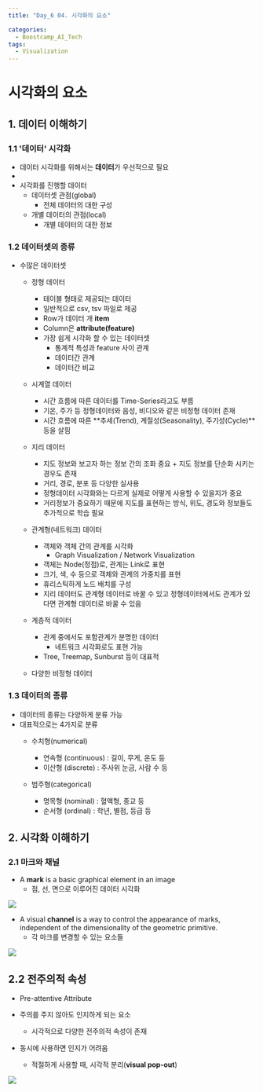 ```yaml
---
title: "Day_6 04. 시각화의 요소"

categories:
  - Boostcamp_AI_Tech
tags:
  - Visualization
---
```


# 시각화의 요소

## 1. 데이터 이해하기

### 1.1 '데이터' 시각화

- 데이터 시각화를 위해서는 **데이터**가 우선적으로 필요
- 
- 시각화를 진행할 데이터
  - 데이터셋 관점(global)
    - 전체 데이터의 대한 구성
  - 개별 데이터의 관점(local)
    - 개별 데이터의 대한 정보

### 1.2 데이터셋의 종류

- 수많은 데이터셋
  - 정형 데이터
    - 테이블 형태로 제공되는 데이터
    - 일반적으로 csv, tsv 파일로 제공
    - Row가 데이터 개 **item**
    - Column은 **attribute(feature)**
    - 가장 쉽게 시각화 할 수 있는 데이터셋
      - 통계적 특성과 feature 사이 관계
      - 데이터간 관계
      - 데이터간 비교
      
  - 시계열 데이터
    - 시간 흐름에 따른 데이터를 Time-Series라고도 부름
    - 기온, 주가 등 정형데이터와 음성, 비디오와 같은 비정형 데이터 존재
    - 시간 흐름에 따른 **추세(Trend), 계절성(Seasonality), 주기성(Cycle)**등을 살핌
  
  - 지리 데이터
    - 지도 정보와 보고자 하는 정보 간의 조화 중요 + 지도 정보를 단순화 시키는 경우도 존재
    - 거리, 경로, 분포 등 다양한 실사용
    - 정형데이터 시각화와는 다르게 실제로 어떻게 사용할 수 있을지가 중요
    - 거리정보가 중요하기 때문에 지도를 표현하는 방식, 위도, 경도와 정보들도 추가적으로 학습 필요
  
  - 관계형(네트워크) 데이터
    - 객체와 객체 간의 관계를 시각화
      - Graph Visualization / Network Visualization
    - 객체는 Node(정점)로, 관계는 Link로 표현
    - 크기, 색, 수 등으로 객체와 관계의 가중치를 표현
    - 휴리스틱하게 노드 배치를 구성
    - 지리 데이터도 관계형 데이터로 바꿀 수 있고 정형데이터에서도 관계가 있다면 관계형 데이터로 바꿀 수 있음
  
  - 계층적 데이터
    - 관계 중에서도 포함관계가 분명한 데이터
      - 네트워크 시각화로도 표현 가능
    - Tree, Treemap, Sunburst 등이 대표적
  
  - 다양한 비정형 데이터

### 1.3 데이터의 종류

- 데이터의 종류는 다양하게 분류 가능
- 대표적으로는 4가지로 분류
  - 수치형(numerical)
    - 연속형 (continuous) : 길이, 무게, 온도 등
    - 이산형 (discrete) : 주사위 눈금, 사람 수 등

  - 범주형(categorical)
    - 명목형 (nominal) : 혈액형, 종교 등
    - 순서형 (ordinal) : 학년, 별점, 등급 등

## 2. 시각화 이해하기

### 2.1 마크와 채널

- A **mark** is a basic graphical element in an image
  - 점, 선, 면으로 이루어진 데이터 시각화

![]({{site.url}}/assets/images/2021-08-09-13-59-41.png)

- A visual **channel** is a way to control the appearance of marks, independent of the dimensionality of the geometric primitive.
  -  각 마크를 변경할 수 있는 요소들

![]({{site.url}}/assets/images/2021-08-09-14-01-30.png)

## 2.2 전주의적 속성

- Pre-attentive Attribute
- 주의를 주지 않아도 인지하게 되는 요소
  - 시각적으로 다양한 전주의적 속성이 존재

- 동시에 사용하면 인지가 어려움
  - 적절하게 사용할 때, 시각적 분리(**visual pop-out**)

![]({{site.url}}/assets/images/2021-08-09-14-03-05.png)




